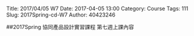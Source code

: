 Title: 2017/04/05 W7
Date: 2017-04-05 13:00
Category: Course
Tags: 111
Slug: 2017Spring-cd-W7
Author: 40423246

##2017Spring 協同產品設計實習課程  第七週上課內容

<!-- PELICAN_END_SUMMARY -->



